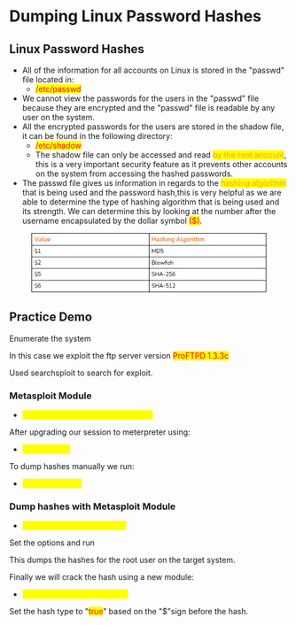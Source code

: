 # Dumping Linux Password Hashes

## Linux Password Hashes

* All of the information for all accounts on Linux is stored in the "passwd" file located in:&#x20;
  * <mark style="color:red;">/etc/passwd</mark>
* We cannot view the passwords for the users in the "passwd" file because they are encrypted and the "passwd" file is readable by any user on the system.
* All the encrypted passwords for the users are stored in the shadow file, it can be found in the following directory:
  * <mark style="color:red;">/etc/shadow</mark>
  * The shadow file can only be accessed and read <mark style="color:orange;">by the root account</mark>, this is a very important security feature as it  prevents other accounts on the system from accessing the hashed passwords.
* The passwd file gives us information in regards to the <mark style="color:orange;">hashing algorithm</mark> that is being used and the password hash,this is very helpful as we are able to determine the type of hashing algorithm that is being used and its strength. We can determine this by looking at the number after the username encapsulated by the dollar symbol <mark style="color:red;">($)</mark>.

<figure><img src="../../.gitbook/assets/image (194).png" alt=""><figcaption></figcaption></figure>

## Practice Demo

Enumerate the system

In this case we exploit the ftp server version <mark style="color:red;">ProFTPD 1.3.3c</mark>

Used searchsploit to search for exploit.

### Metasploit Module

* <mark style="color:yellow;">exploit/unix/proftpd\_133c\_backdoor</mark>

After upgrading our session to meterpreter using:

* <mark style="color:yellow;">sessions -u 1</mark>

To dump hashes manually we run:

* <mark style="color:yellow;">cat /etc/shadow</mark>

### Dump hashes with Metasploit Module

* <mark style="color:yellow;">post/linux/gather/hashdump</mark>

Set the options and run

This dumps the hashes for the root user on the target system.

Finally we will crack the hash using a new module:

* <mark style="color:yellow;">auxiliary/analyze/crack\_linux</mark>

Set the hash type to "<mark style="color:red;">true</mark>" based on the "$"sign before the hash.
